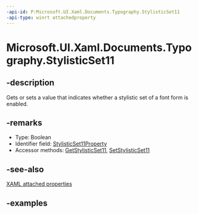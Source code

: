 ```yaml
---
-api-id: P:Microsoft.UI.Xaml.Documents.Typography.StylisticSet11
-api-type: winrt attachedproperty
---
```


# Microsoft.UI.Xaml.Documents.Typography.StylisticSet11

<!--
see GetStylisticSet11, and SetStylisticSet11
-->

## -description

Gets or sets a value that indicates whether a stylistic set of a font form is enabled.

## -remarks

<ul><li>Type: Boolean</li><li>Identifier field: <a href="/uwp/api/windows.ui.xaml.documents.typography.stylisticset11property">StylisticSet11Property</a></li><li>Accessor methods: <a href="/uwp/api/windows.ui.xaml.documents.typography.getstylisticset11">GetStylisticSet11</a>, <a href="/uwp/api/windows.ui.xaml.documents.typography.setstylisticset11">SetStylisticSet11</a></li></ul>

## -see-also

[XAML attached properties](/windows/uwp/xaml-platform/attached-properties-overview)

## -examples


